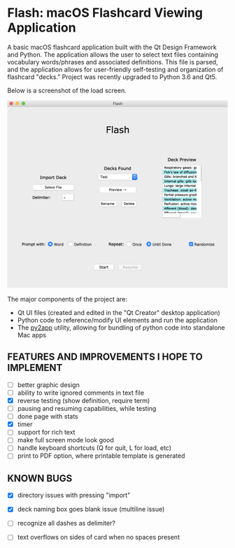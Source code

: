 # Flash: macOS Flashcard Viewing Application

A basic macOS flashcard application built with the Qt Design Framework and Python. The application allows the user to select text files containing vocabulary words/phrases and associated definitions. This file is parsed, and the application allows for user-friendly self-testing and organization of flashcard "decks." Project was recently upgraded to Python 3.6 and Qt5.

Below is a screenshot of the load screen.

![Load Screen](screenshots/loadscreen_preview.png)

The major components of the project are:
* Qt UI files (created and edited in the "Qt Creator" desktop application)
* Python code to reference/modify UI elements and run the application
* The [py2app](https://py2app.readthedocs.io/en/latest/#) utility, allowing for bundling of python code into standalone Mac apps

## FEATURES AND IMPROVEMENTS I HOPE TO IMPLEMENT
-[ ] better graphic design
-[ ] ability to write ignored comments in text file
-[X] reverse testing (show definition, require term)
-[ ] pausing and resuming capabilities, while testing
-[ ] done page with stats
-[X] timer
-[ ] support for rich text
-[ ] make full screen mode look good
-[ ] handle keyboard shortcuts (Q for quit, L for load, etc)
-[ ] print to PDF option, where printable template is generated

## KNOWN BUGS
-[X] directory issues with pressing "import"
-[X] deck naming box goes blank issue (multiline issue)
-[ ] recognize all dashes as delimiter?
-[ ] text overflows on sides of card when no spaces present

